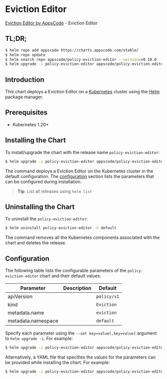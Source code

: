 # Eviction Editor

[Eviction Editor by AppsCode](https://appscode.com) - Eviction Editor

## TL;DR;

```bash
$ helm repo add appscode https://charts.appscode.com/stable/
$ helm repo update
$ helm search repo appscode/policy-eviction-editor --version=v0.18.0
$ helm upgrade -i policy-eviction-editor appscode/policy-eviction-editor -n default --create-namespace --version=v0.18.0
```

## Introduction

This chart deploys a Eviction Editor on a [Kubernetes](http://kubernetes.io) cluster using the [Helm](https://helm.sh) package manager.

## Prerequisites

- Kubernetes 1.20+

## Installing the Chart

To install/upgrade the chart with the release name `policy-eviction-editor`:

```bash
$ helm upgrade -i policy-eviction-editor appscode/policy-eviction-editor -n default --create-namespace --version=v0.18.0
```

The command deploys a Eviction Editor on the Kubernetes cluster in the default configuration. The [configuration](#configuration) section lists the parameters that can be configured during installation.

> **Tip**: List all releases using `helm list`

## Uninstalling the Chart

To uninstall the `policy-eviction-editor`:

```bash
$ helm uninstall policy-eviction-editor -n default
```

The command removes all the Kubernetes components associated with the chart and deletes the release.

## Configuration

The following table lists the configurable parameters of the `policy-eviction-editor` chart and their default values.

|     Parameter      | Description |        Default         |
|--------------------|-------------|------------------------|
| apiVersion         |             | <code>policy/v1</code> |
| kind               |             | <code>Eviction</code>  |
| metadata.name      |             | <code>eviction</code>  |
| metadata.namespace |             | <code>default</code>   |


Specify each parameter using the `--set key=value[,key=value]` argument to `helm upgrade -i`. For example:

```bash
$ helm upgrade -i policy-eviction-editor appscode/policy-eviction-editor -n default --create-namespace --version=v0.18.0 --set apiVersion=policy/v1
```

Alternatively, a YAML file that specifies the values for the parameters can be provided while
installing the chart. For example:

```bash
$ helm upgrade -i policy-eviction-editor appscode/policy-eviction-editor -n default --create-namespace --version=v0.18.0 --values values.yaml
```
